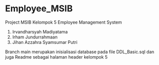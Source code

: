 # Employee_MSIB
Project MSIB Kelompok 5 Employee Management System

1. Irvandharsyah Madiyatama
2. Irham Jundurrahmaan
3. Jihan Azzahra Syamsumar Putri

Branch main merupakan inisialisasi database pada file DDL_Basic.sql dan juga Readme sebagai halaman header kelompok 5
